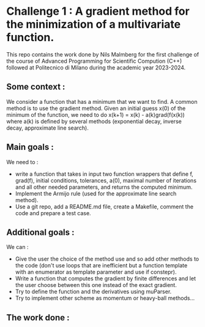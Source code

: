 # Challenge 1 : A gradient method for the minimization of a multivariate function.

This repo contains the work done by Nils Malmberg for the first challenge of the course of Advanced Programming for Scientific Compution (C++) followed at Politecnico di Milano during the academic year 2023-2024.

## Some context :
We consider a function that has a minimum that we want to find. A common method is to use the gradient method. Given an initial guess x(0) of the minimum of the function, we need to do x(k+1) = x(k) - a(k)grad(f(x(k)) where a(k) is defined by several methods (exponential decay, inverse decay, approximate line search).

## Main goals :
We need to :
- write a function that takes in input two function wrappers that define f, grad(f), initial conditions, tolerances, a(0), maximal number of iterations and all other needed parameters, and returns the computed minimum.
- Implement the Armijo rule (used for the approximate line search method).
- Use a git repo, add a README.md file, create a Makefile, comment the code and prepare a test case.

## Additional goals :
We can :
- Give the user the choice of the method use and so add other methods to the code (don't use loops that are inefficient but a function template with an enumerator as template parameter and use if constepr).
- Write a function that computes the gradient by finite differences and let the user choose between this one instead of the exact gradient.
- Try to define the function and the derivatives using muParser.
- Try to implement other scheme as momentum or heavy-ball methods...

## The work done :
